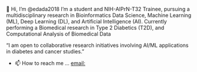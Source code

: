 👋 Hi, I’m @edada2018
I’m  a student and NIH-AIPrN-T32 Trainee, pursuing a multidisciplinary research in Bioinformatics Data Science, Machine Learning (ML), Deep Learning (DL), and Artificial Intelligence (AI). Currently performing a Biomedical research in Type 2 Diabetics (T2D),  and Computational Analysis of Biomedical Data

“I am open to collaborative research initiatives involving AI/ML applications in diabetes and cancer studies.”
- 📫 How to reach me ... [email: ](https://www.linkedin.com/in/elizabeth-dada-3934991b6/)


